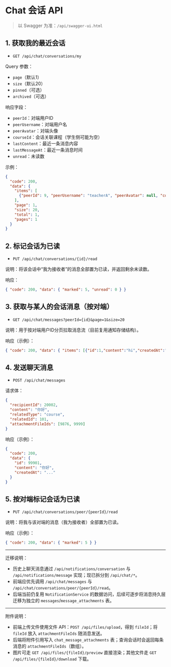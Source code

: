 # Chat 会话 API

> 以 Swagger 为准：`/api/swagger-ui.html`

## 1. 获取我的最近会话
- `GET /api/chat/conversations/my`

Query 参数：
- `page`（默认1）
- `size`（默认20）
- `pinned`（可选）
- `archived`（可选）

响应字段：
- `peerId`：对端用户ID
- `peerUsername`：对端用户名
- `peerAvatar`：对端头像
- `courseId`：会话关联课程（学生侧可能为空）
- `lastContent`：最近一条消息内容
- `lastMessageAt`：最近一条消息时间
- `unread`：未读数

示例：
```json
{
  "code": 200,
  "data": {
    "items": [
      {"peerId": 9, "peerUsername": "teacherA", "peerAvatar": null, "courseId": 101, "lastContent": "收到", "lastMessageAt": "2025-09-06T12:00:00Z", "unread": 0}
    ],
    "page": 1,
    "size": 20,
    "total": 1,
    "pages": 1
  }
}
```

## 2. 标记会话为已读
- `PUT /api/chat/conversations/{id}/read`

说明：将该会话中“我为接收者”的消息全部置为已读，并返回剩余未读数。

响应：
```json
{ "code": 200, "data": { "marked": 5, "unread": 0 } }
```


## 3. 获取与某人的会话消息（按对端）
- `GET /api/chat/messages?peerId={id}&page=1&size=20`

说明：用于按对端用户ID分页拉取消息流（目前复用通知存储结构）。

响应（示例）：
```json
{ "code": 200, "data": { "items": [{"id":1,"content":"hi","createdAt":"..."}], "total": 12, "page": 1, "size": 20 } }
```

## 4. 发送聊天消息
- `POST /api/chat/messages`

请求体：
```json
{
  "recipientId": 20002,
  "content": "你好",
  "relatedType": "course",
  "relatedId": 101,
  "attachmentFileIds": [9876, 9999]
}
```
响应（示例）：
```json
{
  "code": 200,
  "data": {
    "id": 99901,
    "content": "你好",
    "createdAt": "..."
  }
}
```

## 5. 按对端标记会话为已读
- `PUT /api/chat/conversations/peer/{peerId}/read`

说明：将我与该对端的消息（我为接收者）全部置为已读。

响应（示例）：
```json
{ "code": 200, "data": { "marked": 5 } }
```

---

迁移说明：
- 历史上聊天消息通过 `/api/notifications/conversation` 与 `/api/notifications/message` 实现；现已拆分到 `/api/chat/*`。
- 前端应优先调用 `/api/chat/messages` 与 `/api/chat/conversations/peer/{peerId}/read`。
- 后端当前仍复用 `NotificationService` 的数据访问，后续可逐步将消息持久层迁移为独立的 `messages`/`message_attachments` 表。

---

附件说明：
- 前端上传文件使用文件 API：`POST /api/files/upload`，得到 `fileId`；将 `fileId` 放入 `attachmentFileIds` 随消息发送。
- 后端将附件引用写入 `chat_message_attachments` 表；查询会话时会返回每条消息的 `attachmentFileIds`（数组）。
- 图片可走 `GET /api/files/{fileId}/preview` 直接渲染；其他文件走 `GET /api/files/{fileId}/download` 下载。


